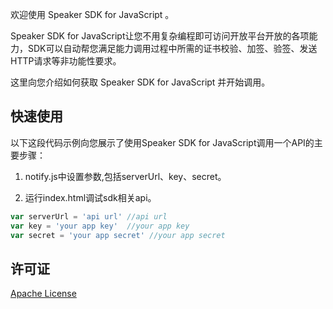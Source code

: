 欢迎使用 Speaker SDK for JavaScript 。

Speaker SDK for JavaScript让您不用复杂编程即可访问开放平台开放的各项能力，SDK可以自动帮您满足能力调用过程中所需的证书校验、加签、验签、发送HTTP请求等非功能性要求。

这里向您介绍如何获取 Speaker SDK for JavaScript 并开始调用。



## 快速使用

以下这段代码示例向您展示了使用Speaker SDK for JavaScript调用一个API的主要步骤：

1. notify.js中设置参数,包括serverUrl、key、secret。

2. 运行index.html调试sdk相关api。


```javascript
var serverUrl = 'api url' //api url
var key = 'your app key'  //your app key
var secret = 'your app secret' //your app secret
```



## 许可证
[Apache License ](http://www.apache.org/licenses/)
